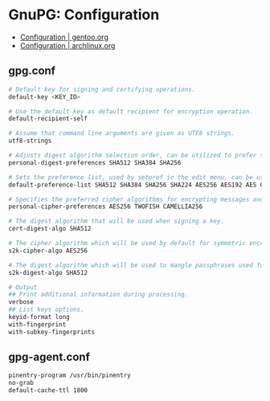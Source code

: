 # GnuPG: Configuration

- [Configuration | gentoo.org](https://wiki.gentoo.org/wiki/GnuPG#Configuration)
- [Configuration | archlinux.org](https://wiki.archlinux.org/title/GnuPG)

## gpg.conf

```bash
# Default key for signing and certifying operations.
default-key <KEY_ID>

# Use the default key as default recipient for encryption operation.
default-recipient-self

# Assume that command line arguments are given as UTF8 strings.
utf8-strings

# Adjusts digest algorithm selection order, can be utilized to prefer stronger hash types when signing messages.
personal-digest-preferences SHA512 SHA384 SHA256

# Sets the preference list, used by setpref in the edit menu, can be utilized to prefer stronger methods.
default-preference-list SHA512 SHA384 SHA256 SHA224 AES256 AES192 AES CAST5 ZLIB BZIP2 ZIP Uncompressed

# Specifies the preferred cipher algorithms for encrypting messages and generating keys, in order of preference.
personal-cipher-preferences AES256 TWOFISH CAMELLIA256

# The digest algorithm that will be used when signing a key.
cert-digest-algo SHA512

# The cipher algorithm which will be used by default for symmetric encryption.
s2k-cipher-algo AES256

# The digest algorithm which will be used to mangle passphrases used for symmetric encryption.
s2k-digest-algo SHA512

# Output
## Print additional information during processing.
verbose
## List keys options.
keyid-format long
with-fingerprint
with-subkey-fingerprints
```

## gpg-agent.conf

```bash
pinentry-program /usr/bin/pinentry
no-grab
default-cache-ttl 1800
```
